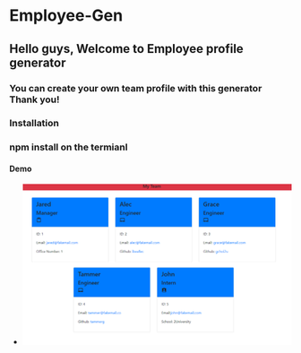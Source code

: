 # Employee-Gen

## Hello guys, Welcome to Employee profile generator 

### You can create your own team profile with this generator Thank you!

### Installation 
### npm install on the termianl

#### Demo

- ![Profile]( ./assets/%ED%99%94%EB%A9%B4%20%EC%BA%A1%EC%B2%98%202022-08-13%20180440.png )